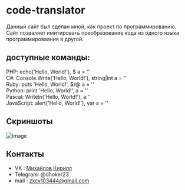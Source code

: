 ﻿# code-translator
Данный сайт был сделан мной, как проект по программированию.  
Сайт позваляет имитировать преобразование кода из одного языка программироваания в другой.
## доступные команды:
PHP: echo('Hello, World!'), $ a = ''  
C#: Console.Write('Hello, World!'), string|int a = ''  
Ruby: puts 'Hello, World!', $/@ a = ''  
Python: print 'Hello, World!', a = ''  
Pascal: Writeln('Hello, World!'), a:''  
JavaScript: alert('Hello, World!'), var a = ''  
## Скриншоты
![image](https://github.com/dhoker23/dhoker23.github.io/assets/44202889/724f8501-2b1a-4528-8b43-f7ca2e825259)
## Контакты
- VK : [Михайлов Кирилл](https://vk.com/kirill.mixailov)
- Telegram: @dhoker23
- mail : zxcv103444@gmail.com
